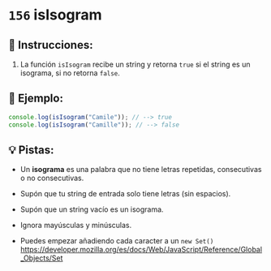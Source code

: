 # `156` isIsogram

## 📝 Instrucciones:

1. La función `isIsogram` recibe un string y retorna `true` si el string es un isograma, si no retorna `false`.

## 📎 Ejemplo:

```js
console.log(isIsogram("Camile")); // --> true
console.log(isIsogram("Camille")); // --> false
```

## 💡 Pistas:

+ Un **isograma** es una palabra que no tiene letras repetidas, consecutivas o no consecutivas.

+ Supón que tu string de entrada solo tiene letras (sin espacios).

+ Supón que un string vacío es un isograma.

+ Ignora mayúsculas y minúsculas.

+ Puedes empezar añadiendo cada caracter a un `new Set()` https://developer.mozilla.org/es/docs/Web/JavaScript/Reference/Global_Objects/Set

